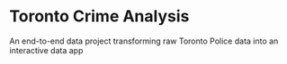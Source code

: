# Toronto Crime Analysis
 An end-to-end data project transforming raw Toronto Police data into an interactive data app
